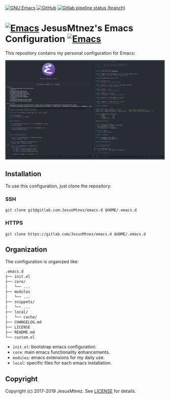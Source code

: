 [comment]: # (Start Badges)

[![GNU Emacs](https://img.shields.io/badge/GNU%20Emacs-25.3%20%2F%2026.3-blue.svg)](https://www.gnu.org/software/emacs/) [![GitHub](https://img.shields.io/github/license/JesusMtnez/emacs.d.svg)](/LICENSE) [![Gitlab pipeline status (branch)](https://img.shields.io/gitlab/pipeline/JesusMtnez/emacs.d/master.svg)](https://gitlab.com/JesusMtnez/emacs.d/pipelines)

[comment]: # (End Badges)

# [![Emacs](http://i.imgur.com/TANBZR2.png)]() JesusMtnez's Emacs Configuration [![Emacs](http://i.imgur.com/TANBZR2.png)]()

This repository contains my personal configuration for Emacs:

[![Emacs Preview](/assets/2019-01-25.png)](/assets/2019-01-25.png)

## Installation ##

To use this configuration, just clone the repository:

### SSH ###

```shell
git clone git@gitlab.com:JesusMtnez/emacs.d $HOME/.emacs.d
```

### HTTPS ###

```shell
git clone https://gitlab.com/JesusMtnez/emacs.d $HOME/.emacs.d
```

## Organization

The configuration is organized like:

```
.emacs.d
├── init.el
├── core/
│   └── ...
├── modules
│   └── ...
├── snippets/
│   └── ...
├── local/
│   └── cache/
├── CHANGELOG.md
├── LICENSE
├── README.md
└── custom.el
```

- `init.el`: bootstrap emacs configuration.
- `core`: main emacs functionality enhancements.
- `modules`: emacs extensions for my daily use.
- `local`: specific files for each  emacs installation.

## Copyright

Copyright (c) 2017-2019 JesusMtnez. See [LICENSE](/LICENSE) for details.
